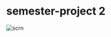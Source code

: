 # semester-project 2

![scrn](https://github.com/Arvydas-Mikalauskis/semester-project2/assets/125911762/5b90b936-2700-4bc5-a98c-191fb740dca9)
